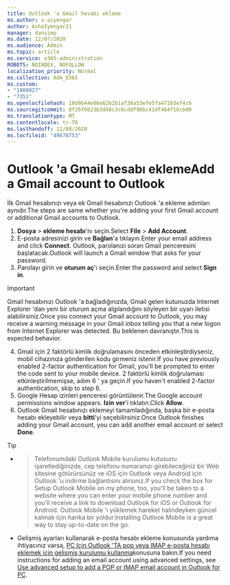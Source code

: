 ```yaml
---
title: Outlook 'a Gmail hesabı ekleme
ms.author: v-aiyengar
author: AshaIyengar21
manager: dansimp
ms.date: 12/07/2020
ms.audience: Admin
ms.topic: article
ms.service: o365-administration
ROBOTS: NOINDEX, NOFOLLOW
localization_priority: Normal
ms.collection: Adm_O365
ms.custom:
- "1800027"
- "7351"
ms.openlocfilehash: 18d9b44e06e62b2b1af30a53efe5fa47163ef4c6
ms.sourcegitcommit: 0f26f6b23b3d48c3c6cddf98bc41df484f16cb00
ms.translationtype: MT
ms.contentlocale: tr-TR
ms.lasthandoff: 12/08/2020
ms.locfileid: "49678753"
---
```

# <a name="add-a-gmail-account-to-outlook"></a><span data-ttu-id="bad23-102">Outlook 'a Gmail hesabı ekleme</span><span class="sxs-lookup"><span data-stu-id="bad23-102">Add a Gmail account to Outlook</span></span>

<span data-ttu-id="bad23-103">İlk Gmail hesabınızı veya ek Gmail hesabınızı Outlook 'a ekleme adımları aynıdır.</span><span class="sxs-lookup"><span data-stu-id="bad23-103">The steps are same whether you're adding your first Gmail account or additional Gmail accounts to Outlook.</span></span>

1. <span data-ttu-id="bad23-104">**Dosya**  >  **ekleme hesabı**'nı seçin.</span><span class="sxs-lookup"><span data-stu-id="bad23-104">Select **File** > **Add Account**.</span></span>
1. <span data-ttu-id="bad23-105">E-posta adresinizi girin ve **Bağlan**'a tıklayın.</span><span class="sxs-lookup"><span data-stu-id="bad23-105">Enter your email address and click **Connect**.</span></span> <span data-ttu-id="bad23-106">Outlook, parolanızı soran Gmail penceresini başlatacak.</span><span class="sxs-lookup"><span data-stu-id="bad23-106">Outlook will launch a Gmail window that asks for your password.</span></span> 
1. <span data-ttu-id="bad23-107">Parolayı girin ve **oturum aç**'ı seçin.</span><span class="sxs-lookup"><span data-stu-id="bad23-107">Enter the password and select **Sign in**.</span></span>
> [!IMPORTANT]
> <span data-ttu-id="bad23-108">Gmail hesabınızı Outlook 'a bağladığınızda, Gmail gelen kutunuzda Internet Explorer 'dan yeni bir oturum açma algılandığını söyleyen bir uyarı iletisi alabilirsiniz.</span><span class="sxs-lookup"><span data-stu-id="bad23-108">Once you connect your Gmail account to Outlook, you may receive a warning message in your Gmail inbox telling you that a new logon from Internet Explorer was detected.</span></span> <span data-ttu-id="bad23-109">Bu beklenen davranıştır.</span><span class="sxs-lookup"><span data-stu-id="bad23-109">This is expected behavior.</span></span>
4. <span data-ttu-id="bad23-110">Gmail için 2 faktörlü kimlik doğrulamasını önceden etkinleştirdiyseniz, mobil cihazınıza gönderilen kodu girmeniz istenir.</span><span class="sxs-lookup"><span data-stu-id="bad23-110">If you have previously enabled 2-factor authentication for Gmail, you'll be prompted to enter the code sent to your mobile device.</span></span> <span data-ttu-id="bad23-111">2 faktörlü kimlik doğrulaması etkinleştirilmemişse, adım 6 ' ya geçin.</span><span class="sxs-lookup"><span data-stu-id="bad23-111">If you haven't enabled 2-factor authentication, skip to step 6.</span></span>
1. <span data-ttu-id="bad23-112">Google Hesap izinleri penceresi görüntülenir.</span><span class="sxs-lookup"><span data-stu-id="bad23-112">The Google account permissions window appears.</span></span> <span data-ttu-id="bad23-113">**Izin ver**'i tıklatın.</span><span class="sxs-lookup"><span data-stu-id="bad23-113">Click **Allow**.</span></span>
1. <span data-ttu-id="bad23-114">Outlook Gmail hesabınızı eklemeyi tamamladığında, başka bir e-posta hesabı ekleyebilir veya **bitti**'yi seçebilirsiniz.</span><span class="sxs-lookup"><span data-stu-id="bad23-114">Once Outlook finishes adding your Gmail account, you can add another email account or select **Done**.</span></span>
> [!TIP]
- > <span data-ttu-id="bad23-115">Telefonumdaki Outlook Mobile kurulumu kutusunu işaretlediğinizde, cep telefonu numaranızı girebileceğiniz bir Web sitesine götürürsünüz ve iOS için Outlook veya Android için Outlook 'u indirme bağlantısını alırsınız.</span><span class="sxs-lookup"><span data-stu-id="bad23-115">If you check the box for Setup Outlook Mobile on my phone, too, you'll be taken to a website where you can enter your mobile phone number and you'll receive a link to download Outlook for iOS or Outlook for Android.</span></span> <span data-ttu-id="bad23-116">Outlook Mobile 'ı yüklemek hareket halindeyken güncel kalmak için harika bir yoldur.</span><span class="sxs-lookup"><span data-stu-id="bad23-116">Installing Outlook Mobile is a great way to stay up-to-date on the go.</span></span>
- <span data-ttu-id="bad23-117">Gelişmiş ayarları kullanarak e-posta hesabı ekleme konusunda yardıma ihtiyacınız varsa, [PC Için Outlook 'TA pop veya IMAP e-posta hesabı eklemek için gelişmiş kurulumu kullanma](https://support.microsoft.com/office/change-or-update-email-account-settings-in-outlook-for-windows-560a9065-3c3a-4ec5-a24f-cdb9a8d622a2#bkmk_advanced)konusuna bakın.</span><span class="sxs-lookup"><span data-stu-id="bad23-117">If you need instructions for adding an email account using advanced settings, see [Use advanced setup to add a POP or IMAP email account in Outlook for PC](https://support.microsoft.com/office/change-or-update-email-account-settings-in-outlook-for-windows-560a9065-3c3a-4ec5-a24f-cdb9a8d622a2#bkmk_advanced).</span></span>
